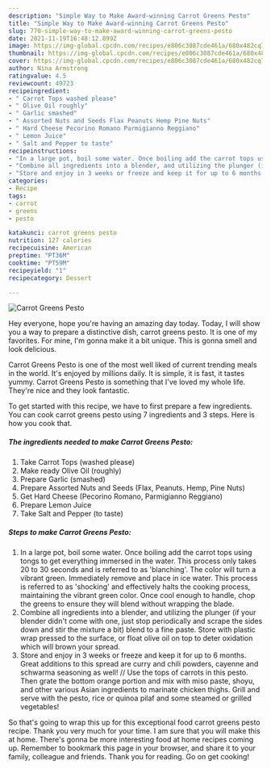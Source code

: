 ```yaml
---
description: "Simple Way to Make Award-winning Carrot Greens Pesto"
title: "Simple Way to Make Award-winning Carrot Greens Pesto"
slug: 770-simple-way-to-make-award-winning-carrot-greens-pesto
date: 2021-11-19T16:48:12.899Z
image: https://img-global.cpcdn.com/recipes/e806c3087cde461a/680x482cq70/carrot-greens-pesto-recipe-main-photo.jpg
thumbnail: https://img-global.cpcdn.com/recipes/e806c3087cde461a/680x482cq70/carrot-greens-pesto-recipe-main-photo.jpg
cover: https://img-global.cpcdn.com/recipes/e806c3087cde461a/680x482cq70/carrot-greens-pesto-recipe-main-photo.jpg
author: Nina Armstrong
ratingvalue: 4.5
reviewcount: 49723
recipeingredient:
- " Carrot Tops washed please"
- " Olive Oil roughly"
- " Garlic smashed"
- " Assorted Nuts and Seeds Flax Peanuts Hemp Pine Nuts"
- " Hard Cheese Pecorino Romano Parmigianno Reggiano"
- " Lemon Juice"
- " Salt and Pepper to taste"
recipeinstructions:
- "In a large pot, boil some water. Once boiling add the carrot tops using tongs to get everything immersed in the water. This process only takes 20 to 30 seconds and is referred to as &#39;blanching&#39;. The color will turn a vibrant green. Immediately remove and place in ice water. This process is referred to as &#39;shocking&#39; and effectively halts the cooking process, maintaining the vibrant green color. Once cool enough to handle, chop the greens to ensure they will blend without wrapping the blade."
- "Combine all ingredients into a blender, and utilizing the plunger (if your blender didn&#39;t come with one, just stop periodically and scrape the sides down and stir the mixture a bit) blend to a fine paste. Store with plastic wrap pressed to the surface, or float olive oil on top to deter oxidation which will brown your spread."
- "Store and enjoy in 3 weeks or freeze and keep it for up to 6 months. Great additions to this spread are curry and chili powders, cayenne and schwarma seasoning as well! // Use the tops of carrots in this pesto. Then grate the bottom orange portion and mix with miso paste, shoyu, and other various Asian ingredients to marinate chicken thighs. Grill and serve with the pesto, rice or quinoa pilaf and some steamed or grilled vegetables!"
categories:
- Recipe
tags:
- carrot
- greens
- pesto

katakunci: carrot greens pesto 
nutrition: 127 calories
recipecuisine: American
preptime: "PT36M"
cooktime: "PT59M"
recipeyield: "1"
recipecategory: Dessert

---
```



![Carrot Greens Pesto](https://img-global.cpcdn.com/recipes/e806c3087cde461a/680x482cq70/carrot-greens-pesto-recipe-main-photo.jpg)

Hey everyone, hope you're having an amazing day today. Today, I will show you a way to prepare a distinctive dish, carrot greens pesto. It is one of my favorites. For mine, I'm gonna make it a bit unique. This is gonna smell and look delicious.

Carrot Greens Pesto is one of the most well liked of current trending meals in the world. It's enjoyed by millions daily. It is simple, it is fast, it tastes yummy. Carrot Greens Pesto is something that I've loved my whole life. They're nice and they look fantastic.




To get started with this recipe, we have to first prepare a few ingredients. You can cook carrot greens pesto using 7 ingredients and 3 steps. Here is how you cook that.

<!--inarticleads1-->

##### The ingredients needed to make Carrot Greens Pesto:

1. Take  Carrot Tops (washed please)
1. Make ready  Olive Oil (roughly)
1. Prepare  Garlic (smashed)
1. Prepare  Assorted Nuts and Seeds (Flax, Peanuts. Hemp, Pine Nuts)
1. Get  Hard Cheese (Pecorino Romano, Parmigianno Reggiano)
1. Prepare  Lemon Juice
1. Take  Salt and Pepper (to taste)




<!--inarticleads2-->

##### Steps to make Carrot Greens Pesto:

1. In a large pot, boil some water. Once boiling add the carrot tops using tongs to get everything immersed in the water. This process only takes 20 to 30 seconds and is referred to as &#39;blanching&#39;. The color will turn a vibrant green. Immediately remove and place in ice water. This process is referred to as &#39;shocking&#39; and effectively halts the cooking process, maintaining the vibrant green color. Once cool enough to handle, chop the greens to ensure they will blend without wrapping the blade.
1. Combine all ingredients into a blender, and utilizing the plunger (if your blender didn&#39;t come with one, just stop periodically and scrape the sides down and stir the mixture a bit) blend to a fine paste. Store with plastic wrap pressed to the surface, or float olive oil on top to deter oxidation which will brown your spread.
1. Store and enjoy in 3 weeks or freeze and keep it for up to 6 months. Great additions to this spread are curry and chili powders, cayenne and schwarma seasoning as well! // Use the tops of carrots in this pesto. Then grate the bottom orange portion and mix with miso paste, shoyu, and other various Asian ingredients to marinate chicken thighs. Grill and serve with the pesto, rice or quinoa pilaf and some steamed or grilled vegetables!




So that's going to wrap this up for this exceptional food carrot greens pesto recipe. Thank you very much for your time. I am sure that you will make this at home. There's gonna be more interesting food at home recipes coming up. Remember to bookmark this page in your browser, and share it to your family, colleague and friends. Thank you for reading. Go on get cooking!
